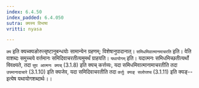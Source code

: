 ```yaml
---
index: 6.4.50
index_padded: 6.4.050
sutra: क्यस्य विभाषा
vritti: nyasa

---
```

`क्य` इति क्यच्क्यङोरुत्सृष्टानुबन्धयोः सामान्येन ग्रहणम्; विशेषानुपादानात्। `समिधमिवात्मानमाचरति` इति। वेति वाशब्दः समुच्चये वर्त्तमानः समिदिवाचरतीत्यमुमर्थं ग्राहयति। `यथायोगम्` इति। यदात्मनः समिधमिच्छतीत्यर्थो विवक्ष्यते, तदा `सुप आत्मनः क्यच्` (3.1.8) इति क्यच् कर्त्तव्यः, यदा समिधमिवात्मानामाचरतीति तदा `उपमानादाचारे` (3.1.10) इति क्यजेव, यदा समिदिवाचरतीति तदा `कर्तुः क्यङ् सलोपश्च` (3.1.11) इति क्यङ्--इत्येष यथायोगशब्दार्थः।।